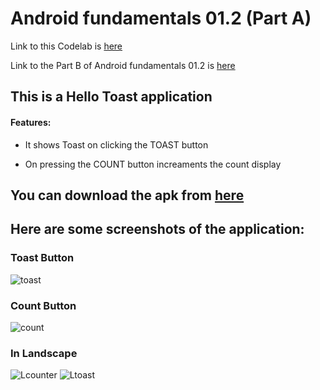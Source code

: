 # Android fundamentals 01.2 (Part A)

Link to this Codelab is [here](https://developer.android.com/codelabs/android-training-layout-editor-part-a?index=..%2F..%2Fandroid-training&authuser=1#5)

Link to the Part B of Android fundamentals 01.2 is [here](https://github.com/Crypt0Nyt/Codelabs/tree/01.2_PartB/HelloToast)

## This is a Hello Toast application

#### Features:

- It shows Toast on clicking the TOAST button

- On pressing the COUNT button increaments the count display

## You can download the apk from [here](https://github.com/Crypt0Nyt/Codelabs/releases/download/version1/app-debug.apk)

## 

## Here are some screenshots of the application:

### Toast Button

![toast](https://user-images.githubusercontent.com/59164922/118051441-a76bda00-b39e-11eb-958e-4a3080c23eaf.png)

### Count Button

![count](https://user-images.githubusercontent.com/59164922/118051442-a8047080-b39e-11eb-8748-a3f2eb8693ea.png)

### In Landscape

![Lcounter](https://user-images.githubusercontent.com/59164922/118051434-a5a21680-b39e-11eb-8fe9-b5b2b911d835.png)
![Ltoast](https://user-images.githubusercontent.com/59164922/118051439-a76bda00-b39e-11eb-9b8d-5b3716fb72bf.png)
